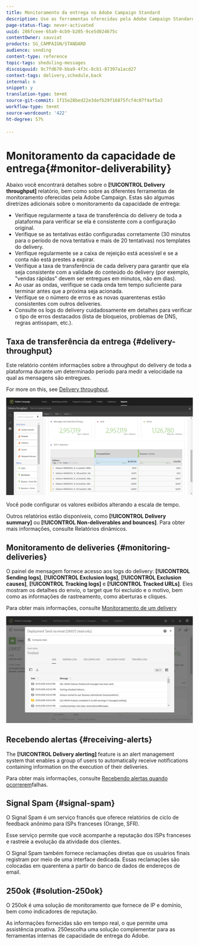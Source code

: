 ```yaml
---
title: Monitoramento da entrega no Adobe Campaign Standard
description: Use as ferramentas oferecidas pela Adobe Campaign Standard para monitorar a entrega da sua plataforma.
page-status-flag: never-activated
uuid: 286fceee-65a9-4cb9-b205-9ce5d024675c
contentOwner: sauviat
products: SG_CAMPAIGN/STANDARD
audience: sending
content-type: reference
topic-tags: sheduling-messages
discoiquuid: 9c7fd670-bba9-4f3c-8cb1-87397a1acd27
context-tags: delivery,schedule,back
internal: n
snippet: y
translation-type: tm+mt
source-git-commit: 1f15e28bed22e3defb29f16875fcf4c07f4af5a3
workflow-type: tm+mt
source-wordcount: '422'
ht-degree: 57%

---
```



# Monitoramento da capacidade de entrega{#monitor-deliverability}

Abaixo você encontrará detalhes sobre o **[!UICONTROL Delivery throughput]** relatório, bem como sobre as diferentes ferramentas de monitoramento oferecidas pela Adobe Campaign. Estas são algumas diretrizes adicionais sobre o monitoramento da capacidade de entrega:
* Verifique regularmente a taxa de transferência do delivery de toda a plataforma para verificar se ela é consistente com a configuração original.
* Verifique se as tentativas estão configuradas corretamente (30 minutos para o período de nova tentativa e mais de 20 tentativas) nos templates do delivery.
* Verifique regularmente se a caixa de rejeição está acessível e se a conta não está prestes a expirar.
* Verifique a taxa de transferência de cada delivery para garantir que ela seja consistente com a validade do conteúdo do delivery (por exemplo, &quot;vendas rápidas&quot; devem ser entregues em minutos, não em dias).
* Ao usar as ondas, verifique se cada onda tem tempo suficiente para terminar antes que a próxima seja acionada.
* Verifique se o número de erros e as novas quarentenas estão consistentes com outros deliveries.
* Consulte os logs do delivery cuidadosamente em detalhes para verificar o tipo de erros destacados (lista de bloqueios, problemas de DNS, regras antisspam, etc.).

## Taxa de transferência da entrega {#delivery-throughput}

Este relatório contém informações sobre a throughput do delivery de toda a plataforma durante um determinado período para medir a velocidade na qual as mensagens são entregues.

For more on this, see [Delivery throughput](../../reporting/using/delivery-throughput.md).

![](assets/delivery_reports_1.png)

Você pode configurar os valores exibidos alterando a escala de tempo.

Outros relatórios estão disponíveis, como **[!UICONTROL Delivery summary]** ou **[!UICONTROL Non-deliverables and bounces]**. Para obter mais informações, consulte Relatórios [](../../reporting/using/about-dynamic-reports.md)dinâmicos.

## Monitoramento de deliveries {#monitoring-deliveries}

O painel de mensagem fornece acesso aos logs do delivery: **[!UICONTROL Sending logs]**, **[!UICONTROL Exclusion logs]**, **[!UICONTROL Exclusion causes]**, **[!UICONTROL Tracking logs]** e **[!UICONTROL Tracked URLs]**. Eles mostram os detalhes do envio, o target que foi excluído e o motivo, bem como as informações de rastreamento, como aberturas e cliques.

Para obter mais informações, consulte [Monitoramento de um delivery](../../sending/using/monitoring-a-delivery.md)

![](assets/sending_delivery1.png)

## Recebendo alertas {#receiving-alerts}

The **[!UICONTROL Delivery alerting]** feature is an alert management system that enables a group of users to automatically receive notifications containing information on the execution of their deliveries.

Para obter mais informações, consulte [Recebendo alertas quando ocorrerem](../../sending/using/receiving-alerts-when-failures-happen.md)falhas.

## Signal Spam {#signal-spam}

O Signal Spam é um serviço francês que oferece relatórios de ciclo de feedback anônimo para ISPs franceses (Orange, SFR).

Esse serviço permite que você acompanhe a reputação dos ISPs franceses e rastreie a evolução da atividade dos clientes.

O Signal Spam também fornece reclamações diretas que os usuários finais registram por meio de uma interface dedicada. Essas reclamações são colocadas em quarentena a partir do banco de dados de endereços de email.

## 250ok {#solution-250ok}

O 250ok é uma solução de monitoramento que fornece  de IP e domínio, bem como indicadores de reputação.

As informações fornecidas são em tempo real, o que permite uma assistência proativa. 250escolha uma solução complementar para as ferramentas internas de capacidade de entrega do Adobe.
